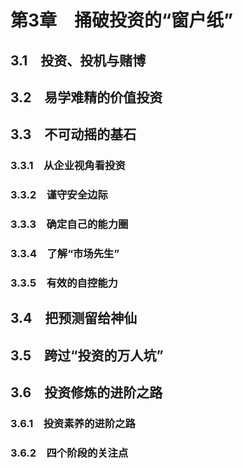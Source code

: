 # 第3章　捅破投资的“窗户纸”

## 3.1　投资、投机与赌博

## 3.2　易学难精的价值投资

## 3.3　不可动摇的基石

### 3.3.1　从企业视角看投资

### 3.3.2　谨守安全边际

### 3.3.3　确定自己的能力圈

### 3.3.4　了解“市场先生”

### 3.3.5　有效的自控能力

## 3.4　把预测留给神仙

## 3.5　跨过“投资的万人坑”

## 3.6　投资修炼的进阶之路

### 3.6.1　投资素养的进阶之路

### 3.6.2　四个阶段的关注点

